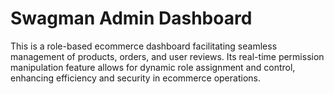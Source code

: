 # Swagman Admin Dashboard

This is a role-based ecommerce dashboard facilitating seamless management of products, orders, and user reviews. Its real-time permission manipulation feature allows for dynamic role assignment and control, enhancing efficiency and security in ecommerce operations.
